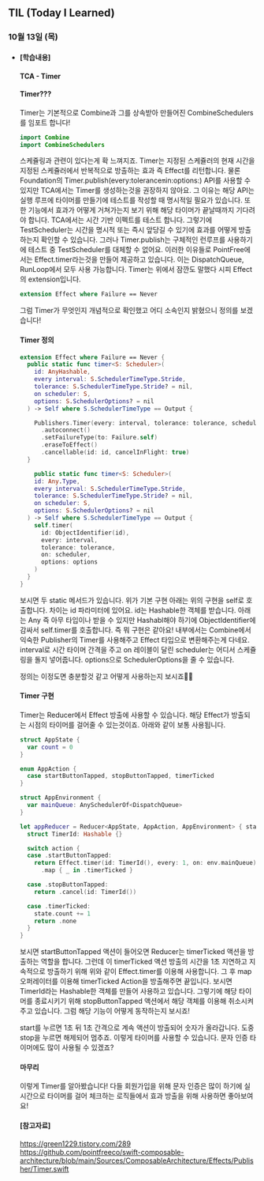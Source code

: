 ## TIL (Today I Learned)

### 10월 13일 (목)    

- #### [학습내용] 
    #### TCA - Timer

    #### Timer???      

    Timer는 기본적으로 Combine과 그를 상속받아 만들어진 CombineSchedulers를 임포트 합니다!   
    ```swift
    import Combine
    import CombineSchedulers
    ```
    스케쥴링과 관련이 있다는게 확 느껴지죠.
    Timer는 지정된 스케쥴러의 현재 시간을 지정된 스케쥴러에서 반복적으로 방출하는 효과 즉 Effect를 리턴합니다.
    물론 Foundation의 Timer.publish(every:tolerance:on:in:options:) API를 사용할 수 있지만 TCA에서는 Timer를 생성하는것을 권장하지 않아요.
    그 이유는 해당 API는 실행 루프에 타이머를 만들기에 테스트를 작성할 때 명시적일 필요가 있습니다.
    또한 기능에서 효과가 어떻게 거쳐가는지 보기 위해 해당 타이머가 끝날때까지 기다려야 합니다.
    TCA에서는 시간 기반 이펙트를 테스트 합니다.
    그렇기에 TestScheduler는 시간을 명시적 또는 즉시 앞당길 수 있기에 효과를 어떻게 방출하는지 확인할 수 있습니다.
    그러나 Timer.publish는 구체적인 런루프를 사용하기에 테스트 중 TestScheduler를 대체할 수 없어요.
    이러한 이유들로 PointFree에서는 Effect.timer라는것을 만들어 제공하고 있습니다.
    이는 DispatchQueue, RunLoop에서 모두 사용 가능합니다.
    Timer는 위에서 잠깐도 말했다 시피 Effect의 extension입니다.
    ```swift
    extension Effect where Failure == Never
    ```

    그럼 Timer가 무엇인지 개념적으로 확인했고 어디 소속인지 밝혔으니 정의를 보겠습니다!

    #### Timer 정의
    ```swift
    extension Effect where Failure == Never {
      public static func timer<S: Scheduler>(
        id: AnyHashable,
        every interval: S.SchedulerTimeType.Stride,
        tolerance: S.SchedulerTimeType.Stride? = nil,
        on scheduler: S,
        options: S.SchedulerOptions? = nil
      ) -> Self where S.SchedulerTimeType == Output {

        Publishers.Timer(every: interval, tolerance: tolerance, scheduler: scheduler, options: options)
          .autoconnect()
          .setFailureType(to: Failure.self)
          .eraseToEffect()
          .cancellable(id: id, cancelInFlight: true)
      }

        public static func timer<S: Scheduler>(
        id: Any.Type,
        every interval: S.SchedulerTimeType.Stride,
        tolerance: S.SchedulerTimeType.Stride? = nil,
        on scheduler: S,
        options: S.SchedulerOptions? = nil
      ) -> Self where S.SchedulerTimeType == Output {
        self.timer(
          id: ObjectIdentifier(id),
          every: interval,
          tolerance: tolerance,
          on: scheduler,
          options: options
        )
      }
    }
    ```
    보시면 두 static 메서드가 있습니다.
    위가 기본 구현 아래는 위의 구현을 self로 호출합니다.
    차이는 id 파라미터에 있어요.
    id는 Hashable한 객체를 받습니다.
    아래는 Any 즉 아무 타입이나 받을 수 있지만 Hashabl해야 하기에 ObjectIdentifier에 감싸서 self.timer를 호출합니다.
    즉 뭐 구현은 같아요!
    내부에서는 Combine에서 익숙한 Publisher의 Timer를 사용해주고 Effect 타입으로 변환해주는게 다네요.
    interval로 시간 타이머 간격을 주고 on 레이블이 달린 scheduler는 어디서 스케쥴링을 돌지 넣어줍니다.
    options으로 SchedulerOptions을 줄 수 있습니다.

    정의는 이정도면 충분할것 같고 어떻게 사용하는지 보시죠🕺🏻

    #### Timer 구현

    Timer는 Reducer에서 Effect 방출에 사용할 수 있습니다.
    해당 Effect가 방출되는 시점의 타이머를 걸어줄 수 있는것이죠.
    아래와 같이 보통 사용됩니다.
    ```swift
    struct AppState {
      var count = 0
    }

    enum AppAction {
      case startButtonTapped, stopButtonTapped, timerTicked
    }

    struct AppEnvironment {
      var mainQueue: AnySchedulerOf<DispatchQueue>
    }

    let appReducer = Reducer<AppState, AppAction, AppEnvironment> { state, action, env in
      struct TimerId: Hashable {}

      switch action {
      case .startButtonTapped:
        return Effect.timer(id: TimerId(), every: 1, on: env.mainQueue)
          .map { _ in .timerTicked }

      case .stopButtonTapped:
        return .cancel(id: TimerId())

      case .timerTicked:
        state.count += 1
        return .none
      }
    }
    ```
    보시면 startButtonTapped 액션이 들어오면 Reducer는 timerTicked 액션을 방출하는 역할을 합니다.
    그런데 이 timerTicked 액션 방출의 시간을 1초 지연하고 지속적으로 방출하기 위해 위와 같이 Effect.timer를 이용해 사용합니다.
    그 후 map 오퍼레이터를 이용해 timerTicked Action을 방출해주면 끝입니다.
    보시면 TimerId라는 Hashable한 객체를 만들어 사용하고 있습니다.
    그렇기에 해당 타이머를 종료시키기 위해 stopButtonTapped 액션에서 해당 객체를 이용해 취소시켜주고 있습니다.
    그럼 해당 기능이 어떻게 동작하는지 보시죠!

    start를 누르면 1초 뒤 1초 간격으로 계속 액션이 방출되어 숫자가 올라갑니다.
    도중 stop을 누르면 해제되어 멈추죠.
    이렇게 타이머를 사용할 수 있습니다.
    문자 인증 타이머에도 많이 사용될 수 있겠죠?

    #### 마무리

    이렇게 Timer를 알아봤습니다!
    다들 회원가입을 위해 문자 인증은 많이 하기에 실시간으로 타이머를 걸어 체크하는 로직들에서 효과 방출을 위해 사용하면 좋아보여요!

    #### [참고자료]
    https://green1229.tistory.com/289    
    https://github.com/pointfreeco/swift-composable-architecture/blob/main/Sources/ComposableArchitecture/Effects/Publisher/Timer.swift   
